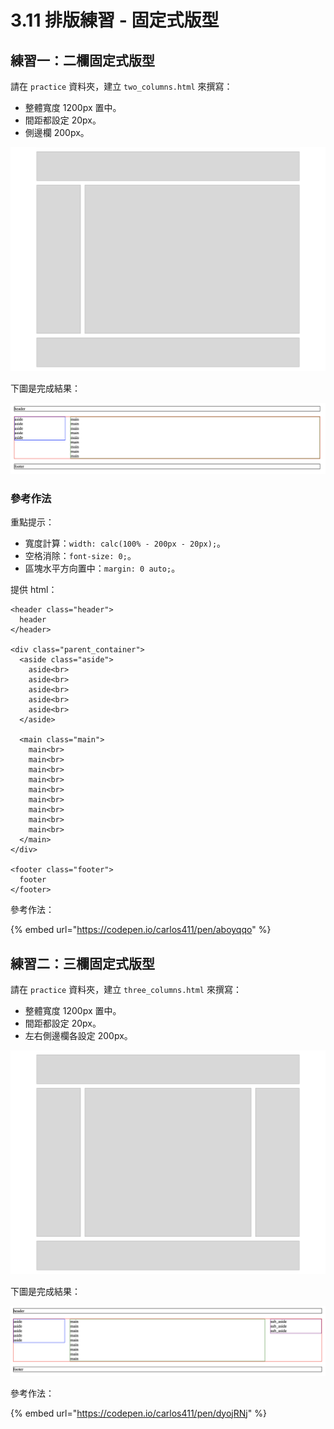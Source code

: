 # 3.11 排版練習 - 固定式版型

## 練習一：二欄固定式版型

請在 `practice` 資料夾，建立 `two_columns.html` 來撰寫：

* 整體寬度 1200px 置中。
* 間距都設定 20px。
* 側邊欄 200px。

![](../.gitbook/assets/er-lan-gu-ding-shi-ban-xing-.png)

下圖是完成結果：

![結果](../.gitbook/assets/er-lan-gu-ding-shi-ban-xing-jie-guo-.png)

### 參考作法

重點提示：

* 寬度計算：`width: calc(100% - 200px - 20px);`。
* 空格消除：`font-size: 0;`。
* 區塊水平方向置中：`margin: 0 auto;`。

提供 html：

```markup
<header class="header">
  header
</header>

<div class="parent_container">
  <aside class="aside">
    aside<br>
    aside<br>
    aside<br>
    aside<br>
    aside<br>
  </aside>

  <main class="main">
    main<br>
    main<br>
    main<br>
    main<br>
    main<br>
    main<br>
    main<br>
    main<br>
    main<br>
  </main>
</div>

<footer class="footer">
  footer
</footer>
```

參考作法：

{% embed url="https://codepen.io/carlos411/pen/aboyqqo" %}



## 練習二：三欄固定式版型

請在 `practice` 資料夾，建立 `three_columns.html` 來撰寫：

* 整體寬度 1200px 置中。
* 間距都設定 20px。
* 左右側邊欄各設定 200px。

![](../.gitbook/assets/san-lan-gu-ding-shi-ban-xing-.png)

下圖是完成結果：

![結果](../.gitbook/assets/san-lan-gu-ding-shi-ban-xing-jie-guo-.png)

參考作法：

{% embed url="https://codepen.io/carlos411/pen/dyojRNj" %}

